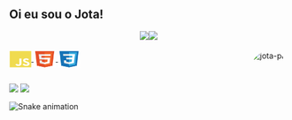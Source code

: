 ## Oi eu sou o Jota!
<div align="center">
  <a href="https://github.com/ocnjota">
  <img height="180em" src="https://github-readme-stats.vercel.app/api?username=ocnjota&show_icons=true&theme=react&include_all_commits=true&count_private=true"/><img height="180em" src="https://github-readme-stats.vercel.app/api/top-langs/?username=ocnjota&layout=compact&langs_count=7&theme=react"/>
</div>
<div style="display: inline_block"><br>
  <img align="center" alt="jota-Js" height="30" width="40" src="https://raw.githubusercontent.com/devicons/devicon/master/icons/javascript/javascript-plain.svg">
  <img align="center" alt="jota-HTML" height="30" width="40" src="https://raw.githubusercontent.com/devicons/devicon/master/icons/html5/html5-original.svg">
  <img align="center" alt="jota-CSS" height="30" width="40" src="https://raw.githubusercontent.com/devicons/devicon/master/icons/css3/css3-original.svg">
  <img align="right" alt="jota-pic" height="150" style="border-radius:50px;" src="https://github.com/ocnjota.png">
</div>
  
  ##
 
<div> 
  <a href="https://instagram.com/ocnjota" target="_blank"><img src="https://img.shields.io/badge/-Instagram-%23E4405F?style=for-the-badge&logo=instagram&logoColor=white" target="_blank"></a>
  <a href="https://www.linkedin.com/in/ocnjota" target="_blank"><img src="https://img.shields.io/badge/-LinkedIn-%230077B5?style=for-the-badge&logo=linkedin&logoColor=white" target="_blank"></a> 
  <!-- <a href="https://discord.gg/ocnjota" target="_blank"><img src="https://img.shields.io/badge/Discord-7289DA?style=for-the-badge&logo=discord&logoColor=white" target="_blank"></a> 
   <a href = "mailto:contatorafaballerini@gmail.com"><img src="https://img.shields.io/badge/-Gmail-%23333?style=for-the-badge&logo=gmail&logoColor=white" target="_blank"></a> -->
 
  ![Snake animation](https://github.com/ocnjota/ocnjota/blob/output/github-contribution-grid-snake.svg)
 
</div>
